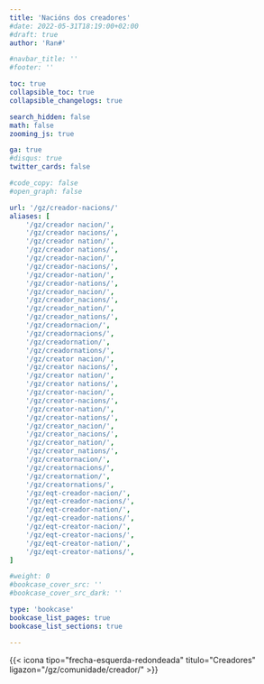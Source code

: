 ```yaml
---
title: 'Nacións dos creadores'
#date: 2022-05-31T18:19:00+02:00
#draft: true
author: 'Ran#'

#navbar_title: ''
#footer: ''

toc: true
collapsible_toc: true
collapsible_changelogs: true

search_hidden: false
math: false
zooming_js: true

ga: true
#disqus: true
twitter_cards: false

#code_copy: false
#open_graph: false

url: '/gz/creador-nacions/'
aliases: [
    '/gz/creador nacion/',
    '/gz/creador nacions/',
    '/gz/creador nation/',
    '/gz/creador nations/',
    '/gz/creador-nacion/',
    '/gz/creador-nacions/',
    '/gz/creador-nation/',
    '/gz/creador-nations/',
    '/gz/creador_nacion/',
    '/gz/creador_nacions/',
    '/gz/creador_nation/',
    '/gz/creador_nations/',
    '/gz/creadornacion/',
    '/gz/creadornacions/',
    '/gz/creadornation/',
    '/gz/creadornations/',
    '/gz/creator nacion/',
    '/gz/creator nacions/',
    '/gz/creator nation/',
    '/gz/creator nations/',
    '/gz/creator-nacion/',
    '/gz/creator-nacions/',
    '/gz/creator-nation/',
    '/gz/creator-nations/',
    '/gz/creator_nacion/',
    '/gz/creator_nacions/',
    '/gz/creator_nation/',
    '/gz/creator_nations/',
    '/gz/creatornacion/',
    '/gz/creatornacions/',
    '/gz/creatornation/',
    '/gz/creatornations/',
    '/gz/eqt-creador-nacion/',
    '/gz/eqt-creador-nacions/',
    '/gz/eqt-creador-nation/',
    '/gz/eqt-creador-nations/',
    '/gz/eqt-creator-nacion/',
    '/gz/eqt-creator-nacions/',
    '/gz/eqt-creator-nation/',
    '/gz/eqt-creator-nations/',
]

#weight: 0
#bookcase_cover_src: ''
#bookcase_cover_src_dark: ''

type: 'bookcase'
bookcase_list_pages: true
bookcase_list_sections: true

---
```


{{< icona tipo="frecha-esquerda-redondeada" titulo="Creadores" ligazon="/gz/comunidade/creador/" >}}
